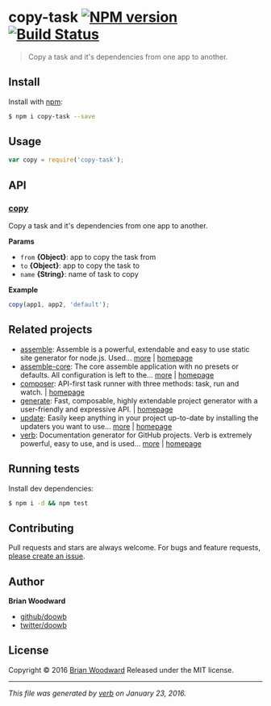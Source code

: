 # copy-task [![NPM version](https://img.shields.io/npm/v/copy-task.svg)](https://www.npmjs.com/package/copy-task) [![Build Status](https://img.shields.io/travis/doowb/copy-task.svg)](https://travis-ci.org/doowb/copy-task)

> Copy a task and it's dependencies from one app to another.

## Install
Install with [npm](https://www.npmjs.com/):

```sh
$ npm i copy-task --save
```

## Usage

```js
var copy = require('copy-task');
```

## API

### [copy](index.js#L23)
Copy a task and it's dependencies from one app to another.


**Params**

* `from` **{Object}**: app to copy the task from    
* `to` **{Object}**: app to copy the task to    
* `name` **{String}**: name of task to copy    

**Example**



```js
copy(app1, app2, 'default');
```



## Related projects
* [assemble](https://www.npmjs.com/package/assemble): Assemble is a powerful, extendable and easy to use static site generator for node.js. Used… [more](https://www.npmjs.com/package/assemble) | [homepage](https://github.com/assemble/assemble)
* [assemble-core](https://www.npmjs.com/package/assemble-core): The core assemble application with no presets or defaults. All configuration is left to the… [more](https://www.npmjs.com/package/assemble-core) | [homepage](https://github.com/assemble/assemble-core)
* [composer](https://www.npmjs.com/package/composer): API-first task runner with three methods: task, run and watch. | [homepage](https://github.com/jonschlinkert/composer)
* [generate](https://www.npmjs.com/package/generate): Fast, composable, highly extendable project generator with a user-friendly and expressive API. | [homepage](https://github.com/generate/generate)
* [update](https://www.npmjs.com/package/update): Easily keep anything in your project up-to-date by installing the updaters you want to use… [more](https://www.npmjs.com/package/update) | [homepage](https://github.com/update/update)
* [verb](https://www.npmjs.com/package/verb): Documentation generator for GitHub projects. Verb is extremely powerful, easy to use, and is used… [more](https://www.npmjs.com/package/verb) | [homepage](https://github.com/verbose/verb)

## Running tests
Install dev dependencies:

```sh
$ npm i -d && npm test
```

## Contributing
Pull requests and stars are always welcome. For bugs and feature requests, [please create an issue](https://github.com/doowb/copy-task/issues/new).

## Author
**Brian Woodward**

+ [github/doowb](https://github.com/doowb)
+ [twitter/doowb](http://twitter.com/doowb)

## License
Copyright © 2016 [Brian Woodward](https://github.com/doowb)
Released under the MIT license.

***

_This file was generated by [verb](https://github.com/verbose/verb) on January 23, 2016._

[assemble]: https://github.com/assemble/assemble
[assemble-core]: https://github.com/assemble/assemble-core
[composer]: https://github.com/jonschlinkert/composer
[generate]: https://github.com/generate/generate
[update]: https://github.com/update/update
[verb]: https://github.com/verbose/verb

